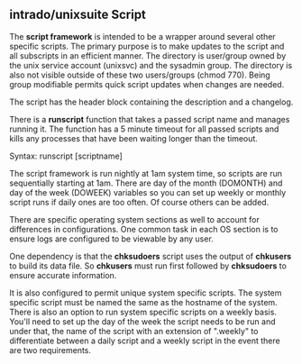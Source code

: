 ## intrado/unixsuite Script

The **script framework** is intended to be a wrapper around several other specific scripts. The primary purpose is to make updates to 
the script and all subscripts in an efficient manner. The directory is user/group owned by the unix service account (unixsvc) and the sysadmin 
group. The directory is also not visible outside of these two users/groups (chmod 770). Being group modifiable permits quick script updates 
when changes are needed.

The script has the header block containing the description and a changelog.

There is a **runscript** function that takes a passed script name and manages running it. The function has a 5 minute timeout for all passed scripts 
and kills any processes that have been waiting longer than the timeout.

Syntax: runscript [scriptname]

The script framework is run nightly at 1am system time, so scripts are run sequentially starting at 1am. There are day of the month (DOMONTH) 
and day of the week (DOWEEK) variables so you can set up weekly or monthly script runs if daily ones are too often. Of course others can be added.

There are specific operating system sections as well to account for differences in configurations. One common task in each OS section is to ensure 
logs are configured to be viewable by any user.

One dependency is that the **chksudoers** script uses the output of **chkusers** to build its data file. So **chkusers** must run first followed 
by **chksudoers** to ensure accurate information.

It is also configured to permit unique system specific scripts. The system specific script must be named the same as the hostname of the system. There 
is also an option to run system specific scripts on a weekly basis. You'll need to set up the day of the week the script needs to be run and under that, 
the name of the script with an extension of ".weekly" to differentiate between a daily script and a weekly script in the event there are two requirements.

